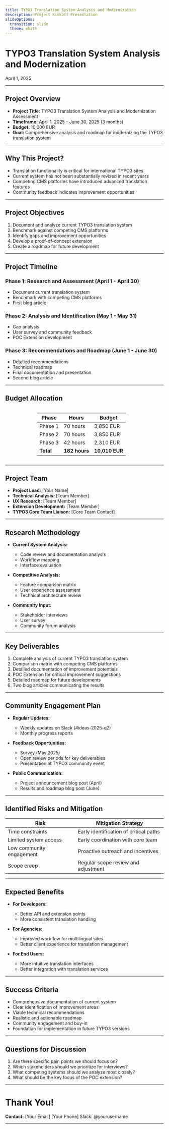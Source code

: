 ```yaml
---
title: TYPO3 Translation System Analysis and Modernization
description: Project Kickoff Presentation
slideOptions:
  transition: slide
  theme: white
---
```


<!-- .slide: data-background="#0E2439" -->
# TYPO3 Translation System Analysis and Modernization

April 1, 2025

---

## Project Overview

* **Project Title:** TYPO3 Translation System Analysis and Modernization Assessment
* **Timeframe:** April 1, 2025 - June 30, 2025 (3 months)
* **Budget:** 10,000 EUR
* **Goal:** Comprehensive analysis and roadmap for modernizing the TYPO3 translation system

---

## Why This Project?

* Translation functionality is critical for international TYPO3 sites
* Current system has not been substantially revised in recent years
* Competing CMS platforms have introduced advanced translation features
* Community feedback indicates improvement opportunities

---

## Project Objectives

1. Document and analyze current TYPO3 translation system
2. Benchmark against competing CMS platforms
3. Identify gaps and improvement opportunities
4. Develop a proof-of-concept extension
5. Create a roadmap for future development

---

## Project Timeline

<!-- .slide: data-background="#f7f7f7" -->

<div style="text-align: left;">

### Phase 1: Research and Assessment (April 1 - April 30)
* Document current translation system
* Benchmark with competing CMS platforms
* First blog article

### Phase 2: Analysis and Identification (May 1 - May 31)
* Gap analysis
* User survey and community feedback
* POC Extension development

### Phase 3: Recommendations and Roadmap (June 1 - June 30)
* Detailed recommendations
* Technical roadmap
* Final documentation and presentation
* Second blog article

</div>

---

## Budget Allocation

<div style="display: flex; justify-content: center;">
<div style="width: 60%;">

| Phase | Hours | Budget |
|-------|-------|--------|
| Phase 1 | 70 hours | 3,850 EUR |
| Phase 2 | 70 hours | 3,850 EUR |
| Phase 3 | 42 hours | 2,310 EUR |
| **Total** | **182 hours** | **10,010 EUR** |

</div>
</div>

---

## Project Team

* **Project Lead:** [Your Name]
* **Technical Analysis:** [Team Member]
* **UX Research:** [Team Member]
* **Extension Development:** [Team Member]
* **TYPO3 Core Team Liaison:** [Core Team Contact]

---

## Research Methodology

<div style="text-align: left;">

* **Current System Analysis:**
  * Code review and documentation analysis
  * Workflow mapping
  * Interface evaluation

* **Competitive Analysis:**
  * Feature comparison matrix
  * User experience assessment
  * Technical architecture review

* **Community Input:**
  * Stakeholder interviews
  * User survey
  * Community forum analysis

</div>

---

## Key Deliverables

<div style="text-align: left;">

1. Complete analysis of current TYPO3 translation system
2. Comparison matrix with competing CMS platforms
3. Detailed documentation of improvement potentials
4. POC Extension for critical improvement suggestions
5. Detailed roadmap for future developments
6. Two blog articles communicating the results

</div>

---

## Community Engagement Plan

<div style="text-align: left;">

* **Regular Updates:**
  * Weekly updates on Slack (#ideas-2025-q2)
  * Monthly progress reports
  
* **Feedback Opportunities:**
  * Survey (May 2025)
  * Open review periods for key deliverables
  * Presentation at TYPO3 community event

* **Public Communication:**
  * Project announcement blog post (April)
  * Results and roadmap blog post (June)

</div>

---

## Identified Risks and Mitigation

<div style="text-align: left;">

| Risk | Mitigation Strategy |
|------|---------------------|
| Time constraints | Early identification of critical paths |
| Limited system access | Early coordination with core team |
| Low community engagement | Proactive outreach and incentives |
| Scope creep | Regular scope review and adjustment |

</div>

---

## Expected Benefits

<div style="text-align: left;">

* **For Developers:**
  * Better API and extension points
  * More consistent translation handling
  
* **For Agencies:**
  * Improved workflow for multilingual sites
  * Better client experience for translation management
  
* **For End Users:**
  * More intuitive translation interfaces
  * Better integration with translation services

</div>

---

## Success Criteria

<div style="text-align: left;">

* Comprehensive documentation of current system
* Clear identification of improvement areas
* Viable technical recommendations
* Realistic and actionable roadmap
* Community engagement and buy-in
* Foundation for implementation in future TYPO3 versions

</div>

---

## Questions for Discussion

1. Are there specific pain points we should focus on?
2. Which stakeholders should we prioritize for interviews?
3. What competing systems should we analyze most closely?
4. What should be the key focus of the POC extension?

---

<!-- .slide: data-background="#0E2439" -->
# Thank You!

**Contact:**
[Your Email]
[Your Phone]
Slack: @yourusername

---
